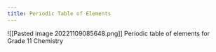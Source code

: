 ```yaml
---
title: Periodic Table of Elements
---
```

![[Pasted image 20221109085648.png]]
Periodic table of elements for Grade 11 Chemistry